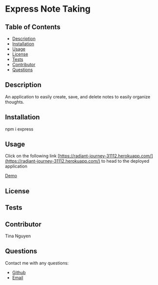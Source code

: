 
# Express Note Taking
## Table of Contents
* [Description](#description)
* [Installation](#installation)
* [Usage](#Usage)
* [License](#License)
* [Tests](#Tests)
* [Contributor](#Contributor)
* [Questions](#Questions)

## Description 
An application to easily create, save, and delete notes to easily organize thoughts. 

## Installation
npm i express

## Usage
Click on the following link [https://radiant-journey-31112.herokuapp.com/](https://radiant-journey-31112.herokuapp.com/) 
to head to the deployed application

[Demo](https://raw.githubusercontent.com/ohwhytina/Express-Note-Taking/main/Demo/Note%20Taker.gif)

## License


## Tests


## Contributor
Tina Nguyen

## Questions 
Contact me with any questions: 
* [Github](https://github.com/ohwhytina)
* [Email](mailto:nguyentinaca@yahoo.com)
